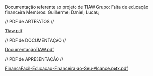 Documentação referente ao projeto de TIAW
Grupo: Falta de educação financeira
Membros: Guilherme; Daniel; Lucas;

// PDF de ARTEFATOS //

[Tiaw.pdf](https://github.com/user-attachments/files/19675406/Tiaw.pdf)

// PDF de DOCUMENTAÇÃO //

[DocumentaçãoTIAW.pdf](https://github.com/user-attachments/files/19675236/DocumentacaoTIAW.pdf)

// PDF de APRESENTAÇÃO //

[FinancaFacil-Educacao-Financeira-ao-Seu-Alcance.pptx.pdf](https://github.com/user-attachments/files/19675237/FinancaFacil-Educacao-Financeira-ao-Seu-Alcance.pptx.pdf)
